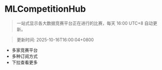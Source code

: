 # MLCompetitionHub

> 一站式显示各大数据竞赛平台正在进行的比赛，每天 16:00 UTC+8 自动更新。
  
> 更新时间: 2025-10-16T16:00:04+0800 

* 多家竞赛平台
* 多种订阅方式
* 下拉查看更多